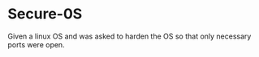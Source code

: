 # Secure-0S
Given a linux OS and was asked to harden the OS so that only necessary ports were open. 
